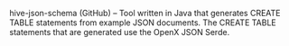 hive-json-schema (GitHub) – Tool written in Java that generates CREATE TABLE statements from example JSON documents. The CREATE TABLE statements that are generated use the OpenX JSON Serde.
